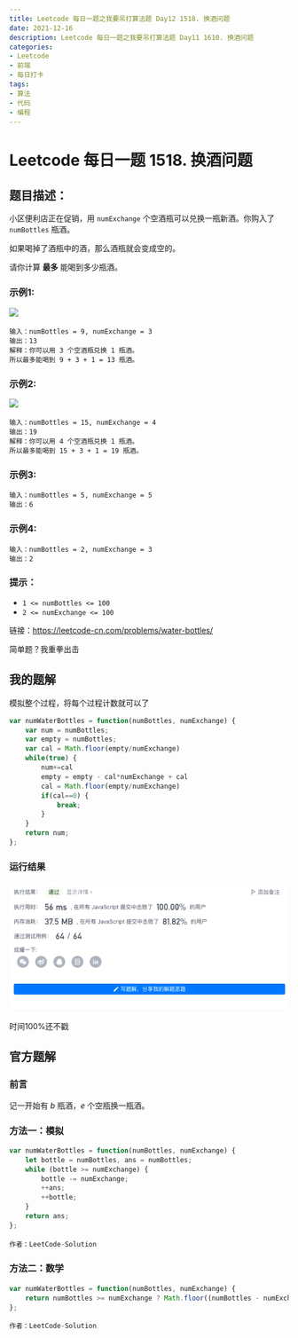 ```yaml
---
title: Leetcode 每日一题之我要吊打算法题 Day12 1518. 换酒问题
date: 2021-12-16
description: Leetcode 每日一题之我要吊打算法题 Day11 1610. 换酒问题
categories:
- Leetcode
- 前端
- 每日打卡
tags:
- 算法
- 代码
- 编程
---
```


# Leetcode 每日一题 1518. 换酒问题

## 题目描述：

小区便利店正在促销，用 `numExchange` 个空酒瓶可以兑换一瓶新酒。你购入了 `numBottles` 瓶酒。

如果喝掉了酒瓶中的酒，那么酒瓶就会变成空的。

请你计算 **最多** 能喝到多少瓶酒。

### 示例1:

![](https://assets.leetcode-cn.com/aliyun-lc-upload/uploads/2020/07/19/sample_1_1875.png)

```away
输入：numBottles = 9, numExchange = 3
输出：13
解释：你可以用 3 个空酒瓶兑换 1 瓶酒。
所以最多能喝到 9 + 3 + 1 = 13 瓶酒。
```

### 示例2:

![](https://assets.leetcode-cn.com/aliyun-lc-upload/uploads/2020/07/19/sample_2_1875.png)

```away
输入：numBottles = 15, numExchange = 4
输出：19
解释：你可以用 4 个空酒瓶兑换 1 瓶酒。
所以最多能喝到 15 + 3 + 1 = 19 瓶酒。
```

### 示例3:

```away
输入：numBottles = 5, numExchange = 5
输出：6
```

### 示例4:

```away
输入：numBottles = 2, numExchange = 3
输出：2
```

### 提示：

- `1 <= numBottles <= 100`
- `2 <= numExchange <= 100`

链接：https://leetcode-cn.com/problems/water-bottles/

简单题？我重拳出击

## 我的题解

模拟整个过程，将每个过程计数就可以了

```javascript
var numWaterBottles = function(numBottles, numExchange) {
    var num = numBottles;
    var empty = numBottles;
    var cal = Math.floor(empty/numExchange)
    while(true) {
        num+=cal
        empty = empty - cal*numExchange + cal
        cal = Math.floor(empty/numExchange)
        if(cal==0) {
            break;
        }
    }
    return num;
};
```

### 运行结果

![](../../.vuepress/public/img/leetcode-myresult-1518.png)

时间100%还不戳

## 官方题解

### 前言

记一开始有 *b* 瓶酒，*e* 个空瓶换一瓶酒。

### 方法一：模拟

```javascript
var numWaterBottles = function(numBottles, numExchange) {
    let bottle = numBottles, ans = numBottles;
    while (bottle >= numExchange) {
        bottle -= numExchange;
        ++ans;
        ++bottle;
    }
    return ans;
};

作者：LeetCode-Solution
```

### 方法二：数学

```javascript
var numWaterBottles = function(numBottles, numExchange) {
    return numBottles >= numExchange ? Math.floor((numBottles - numExchange) / (numExchange - 1)) + 1 + numBottles : numBottles;
};

作者：LeetCode-Solution
```

